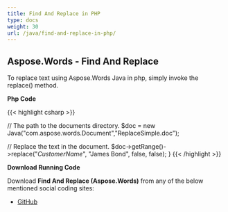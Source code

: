 ```yaml
---
title: Find And Replace in PHP
type: docs
weight: 30
url: /java/find-and-replace-in-php/
---
```


## Aspose.Words - Find And Replace

To replace text using Aspose.Words Java in php, simply invoke the replace() method.

**Php Code**

{{< highlight csharp >}}

 // The path to the documents directory.
 $doc = new Java("com.aspose.words.Document","ReplaceSimple.doc");

 // Replace the text in the document.
 $doc->getRange()->replace("_CustomerName_", "James Bond", false, false);
 }
{{< /highlight >}}

**Download Running Code**

Download **Find And Replace (Aspose.Words)** from any of the below mentioned social coding sites:

- [GitHub](https://github.com/aspose-words/Aspose.Words-for-Java/blob/master/Plugins/Aspose_Words_Java_for_PHP/src/quickstart/findandreplace/php/FindAndReplace.php)
